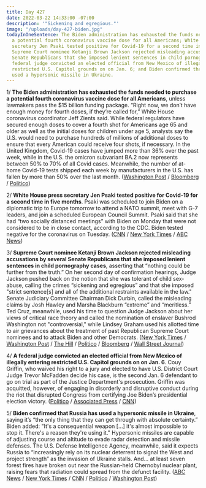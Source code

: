 ```yaml
---
title: Day 427
date: 2022-03-22 14:33:00 -07:00
description: '"Sickening and egregious."'
image: "/uploads/day-427-biden.jpg"
todayInOneSentence: The Biden administration has exhausted the funds needed to purchase
  a potential fourth coronavirus vaccine dose for all Americans; White House press
  secretary Jen Psaki tested positive for Covid-19 for a second time in five months;
  Supreme Court nominee Ketanji Brown Jackson rejected misleading accusations by several
  Senate Republicans that she imposed lenient sentences in child pornography cases;  a
  federal judge convicted an elected official from New Mexico of illegally entering
  restricted U.S. Capitol grounds on on Jan. 6; and Biden confirmed that Russia has
  used a hypersonic missile in Ukraine.
---
```


1/ **The Biden administration has exhausted the funds needed to purchase a potential fourth coronavirus vaccine dose for all Americans**, unless lawmakers pass the $15 billion funding package. “Right now, we don’t have enough money for fourth doses, if they’re called for,” White House coronavirus coordinator Jeff Zients said. While federal regulators have secured enough doses to cover a fourth shot for Americans age 65 and older as well as the initial doses for children under age 5, analysts say the U.S. would need to purchase hundreds of millions of additional doses to ensure that every American could receive four shots, if necessary. In the United Kingdom, Covid-19 cases have jumped more than 36% over the past week, while in the U.S. the omicron subvariant BA.2 now represents between 50% to 70% of all Covid cases. Meanwhile, the number of at-home Covid-19 tests shipped each week by manufacturers in the U.S. has fallen by more than 50% over the last month. ([Washington Post](https://www.washingtonpost.com/health/2022/03/22/funding-fourth-vaccine-doses/) / [Bloomberg](https://www.bloomberg.com/news/articles/2022-03-22/ba-2-variant-of-covid-is-gaining-ground-in-the-us-as-cdc-to-update-data?sref=MIBMEEoj) / [Politico](https://www.politico.com/news/2022/03/22/tests-short-supply-if-covid-surges-00019046))

2/ **White House press secretary Jen Psaki tested positive for Covid-19 for a second time in five months**. Psaki was scheduled to join Biden on a diplomatic trip to Europe tomorrow to attend a NATO summit, meet with G-7 leaders, and join a scheduled European Council Summit. Psaki said that she had “two socially distanced meetings” with Biden on Monday that were not considered to be in close contact, according to the CDC. Biden tested negative for the coronavirus on Tuesday. ([CNN](https://www.cnn.com/2022/03/22/politics/jen-psaki-covid-19/index.html) / [New York Times](https://www.nytimes.com/2022/03/22/us/politics/jen-psaki-covid.html) / [ABC News](https://abcnews.go.com/Politics/white-house-press-secretary-psaki-covid-biden-tests/story?id=83602499))

3/ **Supreme Court nominee Ketanji Brown Jackson rejected misleading accusations by several Senate Republicans that she imposed lenient sentences in child pornography cases**, asserting that “nothing could be further from the truth.” On her second day of confirmation hearings, Judge Jackson pushed back on the notion that she was tolerant of child sex-abuse, calling the crimes “sickening and egregious” and that she imposed "strict sentence\[s\] and all of the additional restraints available in the law." Senate Judiciary Committee Chairman Dick Durbin, called the misleading claims by Josh Hawley and Marsha Blackburn “extreme” and “meritless.” Ted Cruz, meanwhile, used his time to question Judge Jackson about her views of critical race theory and called the nomination of enslaver Bushrod Washington not "controversial," while Lindsey Graham used his allotted time to air grievances about the treatment of past Republican Supreme Court nominees and to attack Biden and other Democrats. ([New York Times](https://www.nytimes.com/2022/03/22/us/politics/ketanji-brown-jackson-child-sexual-abuse.html) / [Washington Post](https://www.washingtonpost.com/politics/2022/03/22/ketanji-brown-jackson-supreme-court-hearing-live-updates/) / [The Hill](https://thehill.com/homenews/senate/599123-republicans-to-roll-dice-by-grilling-jackson-over-child-pornography) / [Politico](https://www.politico.com/news/2022/03/22/democrats-ketanji-brown-jackson-confirmation-00019063) / [Bloomberg](https://www.bloomberg.com/news/articles/2022-03-22/graham-signals-that-he-won-t-back-jackson-for-supreme-court?sref=MIBMEEoj) / [Wall Street Journal](https://www.wsj.com/livecoverage/supreme-court-confirmation-hearings-ketanji-brown-jackson-2022-03-22))

4/ **A federal judge convicted an elected official from New Mexico of illegally entering restricted U.S. Capitol grounds on on Jan. 6**. Couy Griffin, who waived his right to a jury and elected to have U.S. District Court Judge Trevor McFadden decide his case, is the second Jan. 6 defendant to go on trial as part of the Justice Department's prosecution. Griffin was acquitted, however, of engaging in disorderly and disruptive conduct during the riot that disrupted Congress from certifying Joe Biden’s presidential election victory. ([Politico](https://www.politico.com/news/2022/03/22/cowboys-for-trump-founder-convicted-jan-6-00019270) / [Associated Press](https://apnews.com/article/capitol-siege-biden-new-mexico-riots-presidential-elections-7cf8b8a96a39bde8f6966e47cc37ff46) / [CNN](https://www.cnn.com/2022/03/22/politics/couy-griffin-verdict-january-6-trial/index.html))

5/ **Biden confirmed that Russia has used a hypersonic missile in Ukraine**, saying it’s “the only thing that they can get through with absolute certainty.” Biden added: "It's a consequential weapon \[...\] it's almost impossible to stop it. There's a reason they're using it." Hypersonic missiles are capable of adjusting course and altitude to evade radar detection and missile defenses. The U.S. Defense Intelligence Agency, meanwhile, said it expects Russia to “increasingly rely on its nuclear deterrent to signal the West and project strength” as the invasion of Ukraine stalls. And... at least seven forest fires have broken out near the Russian-held Chernobyl nuclear plant, raising fears that radiation could spread from the defunct facility. ([ABC News](https://abcnews.go.com/Politics/pentagon-demurs-biden-confirms-russia-fired-hypersonic-missile/story?id=83587994) / [New York Times](https://www.nytimes.com/2022/03/21/science/russia-nuclear-ukraine.html) / [CNN](https://www.cnn.com/2022/03/22/europe/biden-russia-hypersonic-missiles-explainer-intl-hnk/index.html) / [Politico](https://www.politico.com/news/2022/03/21/dod-official-russia-hypersonic-missile-00018872) / [Washington Post](https://www.washingtonpost.com/world/2022/03/22/chernobyl-forest-fire-radiation-ukraine-russia/))